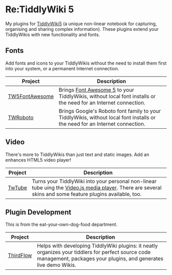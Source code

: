 # Re:TiddlyWiki 5

My plugins for [TiddlyWiki5](https://www.tiddlywiki.com) (a unique non-linear
notebook for capturing, organising and sharing complex information). These
plugins extend your TiddlyWikis with new functionality and fonts.

## Fonts

Add fonts and icons to your TiddlyWikis without the need to install them first
into your system, or a permanent Internet connection.

| Project | Description |
| ------- | ----------- |
| [TW5FontAwesome](http://thediveo.github.io/TW5FontAwesome) | Brings [Font Awesome 5](https://fontawesome.com) to your TiddlyWikis, without local font installs or the need for an Internet connection. |
| [TWRoboto](http://thediveo.github.io/TWRoboto) | Brings Google's Roboto font family to your TiddlyWikis, without local font installs or the need for an Internet connection. |

## Video

There's more to TiddlyWikis than just text and static images. Add an enhances
HTML5 video player!

| Project | Description |
| ------- | ----------- |
| [TwTube](http://thediveo.github.io/TwTube) | Turns your TiddlyWiki into your personal non-linear tube uing the [Video.js media player](https://videojs.com/). There are several skins and some feature plugins available, too. |

## Plugin Development

This is from the eat-your-own-dog-food department.

| Project | Description |
| ------- | ----------- |
| [ThirdFlow](http://thediveo.github.io/ThirdFlow) | Helps with developing TiddlyWiki plugins: it neatly organizes your tiddlers for perfect source code management, packages your plugins, and generates live demo Wikis. |
